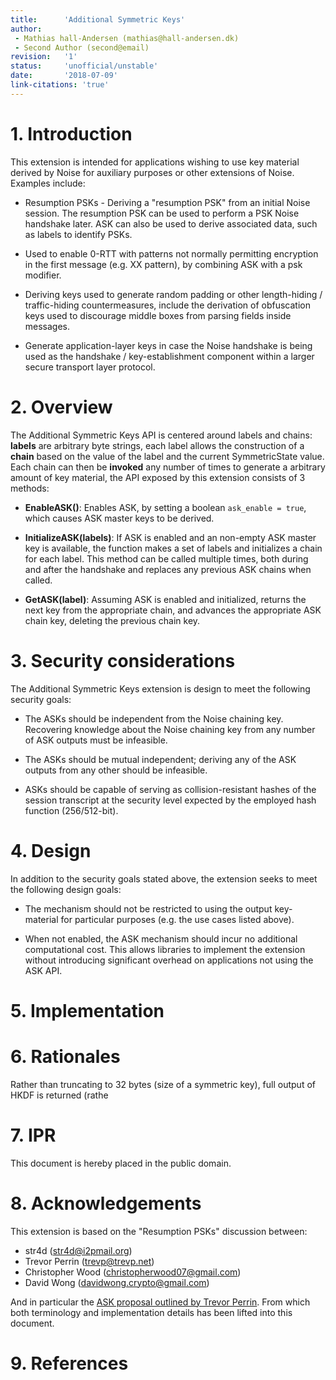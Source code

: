 ```yaml
---
title:      'Additional Symmetric Keys'
author:
 - Mathias hall-Andersen (mathias@hall-andersen.dk)
 - Second Author (second@email)
revision:   '1'
status:     'unofficial/unstable'
date:       '2018-07-09'
link-citations: 'true'
---
```


# 1. Introduction

This extension is intended for applications
wishing to use key material derived by Noise for auxiliary purposes or other extensions of Noise.
Examples include:

* Resumption PSKs - Deriving a "resumption PSK" from an initial Noise session.
  The resumption PSK can be used to perform a PSK Noise handshake later.
  ASK can also be used to derive associated data, such as labels to identify PSKs.

* Used to enable 0-RTT with patterns not normally permitting encryption
  in the first message (e.g. XX pattern), by combining ASK with a psk modifier.

* Deriving keys used to generate random padding or other
  length-hiding / traffic-hiding countermeasures,
  include the derivation of obfuscation keys used
  to discourage middle boxes from parsing fields inside messages.

* Generate application-layer keys in case the Noise handshake is
  being used as the handshake / key-establishment component within
  a larger secure transport layer protocol.

# 2. Overview

The Additional Symmetric Keys API is centered around labels and chains:
**labels** are arbitrary byte strings,
each label allows the construction of a **chain** based on the value of the label and
the current SymmetricState value.
Each chain can then be **invoked** any number of times to generate a arbitrary amount of key material,
the API exposed by this extension consists of 3 methods:

* **EnableASK()**: Enables ASK, by setting a boolean `ask_enable = true`,
  which causes ASK master keys to be derived.

* **InitializeASK(labels)**:
  If ASK is enabled and an non-empty ASK master key is available,
  the function makes a set of labels and initializes a chain for each label.
  This method can be called multiple times, both during and after the handshake
  and replaces any previous ASK chains when called.

* **GetASK(label)**:
  Assuming ASK is enabled and initialized, returns the next key from the
  appropriate chain, and advances the appropriate ASK chain key, deleting the
  previous chain key.

# 3. Security considerations

The Additional Symmetric Keys extension is design to meet the following security goals:

* The ASKs should be independent from the Noise chaining key.
  Recovering knowledge about the Noise chaining key from any number of ASK
  outputs must be infeasible.

* The ASKs should be mutual independent;
  deriving any of the ASK outputs from any other should be infeasible.

* ASKs should be capable of serving as collision-resistant hashes of the session transcript
  at the security level expected by the employed hash function (256/512-bit).

# 4. Design

In addition to the security goals stated above, the extension seeks to meet the following design goals:

* The mechanism should not be restricted to using the output key-material
  for particular purposes (e.g. the use cases listed above).

* When not enabled, the ASK mechanism should incur no additional computational cost.
  This allows libraries to implement the extension without introducing significant
  overhead on applications not using the ASK API.

# 5. Implementation

# 6. Rationales

Rather than truncating to 32 bytes (size of a symmetric key),
full output of HKDF is returned (rathe

# 7. IPR

This document is hereby placed in the public domain.

# 8. Acknowledgements

This extension is based on the "Resumption PSKs" discussion between:

- str4d (str4d@i2pmail.org)
- Trevor Perrin (trevp@trevp.net)
- Christopher Wood (christopherwood07@gmail.com)
- David Wong (davidwong.crypto@gmail.com)

And in particular the [ASK proposal outlined by Trevor Perrin](https://moderncrypto.org/mail-archive/noise/2018/001713.html).
From which both terminology and implementation details has been lifted into this document.

# 9.  References

